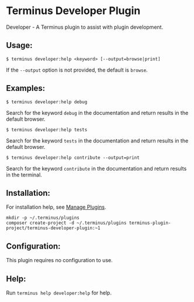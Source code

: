 # Terminus Developer Plugin

Developer - A Terminus plugin to assist with plugin development.

## Usage:
```
$ terminus developer:help <keyword> [--output=browse|print]
```
If the `--output` option is not provided, the default is `browse`.

## Examples:
```
$ terminus developer:help debug
```
Search for the keyword `debug` in the documentation and return results in the default browser.
```
$ terminus developer:help tests
```
Search for the keyword `tests` in the documentation and return results in the default browser.
```
$ terminus developer:help contribute --output=print
```
Search for the keyword `contribute` in the documentation and return results in the terminal.

## Installation:

For installation help, see [Manage Plugins](https://pantheon.io/docs/terminus/plugins/).

```
mkdir -p ~/.terminus/plugins
composer create-project -d ~/.terminus/plugins terminus-plugin-project/terminus-developer-plugin:~1
```

## Configuration:

This plugin requires no configuration to use.

## Help:
Run `terminus help developer:help` for help.
